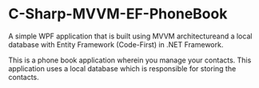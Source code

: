 # C-Sharp-MVVM-EF-PhoneBook
A simple WPF application that is built using MVVM architectureand a local database with Entity Framework (Code-First) in .NET Framework.

This is a phone book application wherein you manage your contacts. This application uses a local database which is responsible for storing the contacts.
